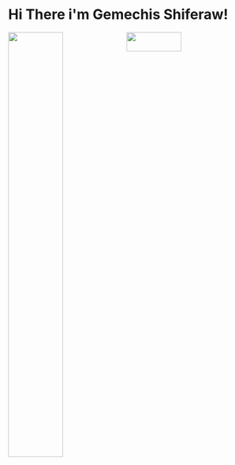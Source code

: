 # Hi There i'm Gemechis Shiferaw! 

<img align="left" width="47%" src="https://github-readme-stats.vercel.app/api?username=gemechis-tech&show_icons=true&theme=radical" />

<img align="left" width="47%" height="10%" src="https://github-readme-stats.vercel.app/api/top-langs/?username=anuraghazra&layout=compact)](https://github.com/gemechis-tech/github-readme-stats" />


